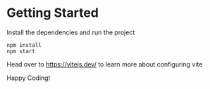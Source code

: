 
# Getting Started
Install the dependencies and run the project
```
npm install
npm start
```
Head over to https://vitejs.dev/ to learn more about configuring vite

Happy Coding!
